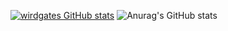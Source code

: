 [![wirdgates GitHub stats](https://github-readme-stats.vercel.app/api?username=wirdgates)](https://github.com/anuraghazra/github-readme-stats)
![Anurag's GitHub stats](https://github-readme-stats.vercel.app/api?username=anuraghazra&show_icons=true&theme=radical)
